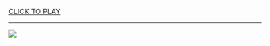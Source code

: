 
<a href="https://premium76.site?title=highest_scoring_nfl_game_2024&ref=13M">CLICK TO PLAY</a></h3>
<hr>

<a href="https://premium76.site?title=highest_scoring_nfl_game_2024&ref=13M"><img src="https://clearcache.store/games.png"></a>


